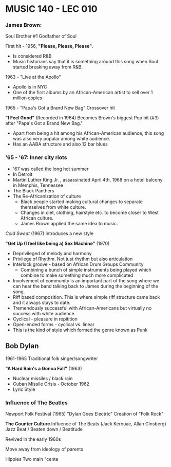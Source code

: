 # MUSIC 140 - LEC 010
### James Brown:
Soul Brother #1
Godfather of Soul

First hit - 1956, **"Please, Please, Please"**.
- Is considered R&B
- Music historians say that it is something around this song when Soul started breaking away from R&B.

1963 - "Live at the Apollo"
- Apollo is in NYC
- One of the first albums by an African-American artist to sell over 1 million copies

1965 - "Papa's Got a Brand New Bag" Crossover hit

**"I Feel Good"** (Recorded in 1964) Becomes Brown's biggest Pop hit (#3) after "Papa's Got a Brand New Bag."
- Apart from being a hit among his African-American audience, this song was also very popular among white audience.
- Has an AABA structure and also 12 bar blues

### '65 - '67: Inner city riots
- '67 was called the long hot summer
- In Detroit
- Martin Luther King Jr. , assassinated April 4th, 1968  on a hotel balcony in Memphis, Tennessee
- The Black Panthers
- The Re-Africanization of culture
  - Black people started making cultural changes to separate themselves from white culture.
  - Changes in diet, clothing, hairstyle etc. to become closer to West African culture.
  - James Brown applied the same idea to music.

_Cold Sweat_ (1967)
Introduces a new style

**"Get Up (I feel like being a) Sex Machine"** (1970)
- Deprivileged of melody and harmony
- Privilege of Rhythm. Not just rhythm but also articulation
- Interlock groove - based on African Drum Groups Community
  - Combining a bunch of simple instruments being played which combine to make something much more complicated
- Involvement of community is an important part of the song where we can hear the band talking back to James during the beginning of the song.
- Riff based composition. This is where simple riff structure came back and it always stays to date.
- Tremendously successful with African-Americans but virtually no success with white audience.
- Cyclical - pleasure in repitition
- Open-ended forms - cyclical vs. linear
- This is the kind of style which formed the genre known as Punk

## Bob Dylan
1961-1965 Traditional folk singer/songwriter

**"A Hard Rain's a Gonna Fall"** (1963)
- Nuclear missiles / black rain
- Cuban Missile Crisis - October 1962
- Lyric Style

### Influence of The Beatles
Newport Folk Festival (1965)
"Dylan Goes Electric"
Creation of "Folk Rock"

**The Counter Culture**
Influence of The Beats (Jack Kerouac, Allan Ginsberg)
Jazz Beat / Beaten down / Beatitude

Revived in the early 1960s

Move away from ideology of parents

Hippies
Two main "cente 
<!--stackedit_data:
eyJoaXN0b3J5IjpbMTQ3MDU3MTUyMywtMTMwNDg4MDI4NSwtMj
A4OTgyNzAyMCwtNDE3OTc5ODg4LC03ODgzMjUzOTcsMTcxMjg3
OTYzOCw5MDg4MjMxNzcsMTU5MTkzMTU2NywxNzIwODUxNjI2LC
0xNDMwMTUwNzYzXX0=
-->